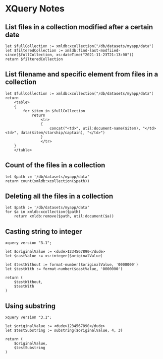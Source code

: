 # XQuery Notes

## List files in a collection modified after a certain date

    let $fullCollection := xmldb:xcollection("/db/datasets/myapp/data")
    let $filteredCollection := xmldb:find-last-modfiied-since($fullCollection, xs:dateTime("2021-11-23T21:13:00"))
    return $filteredCollection

## List filename and specific element from files in a collection

    let $fullCollection := xmldb:xcollection("/db/datasets/myapp/data")
    return
        <table>
        {
            for $item in $fullCollection
                return
                    <tr>
                    {
                        concat("<td>", util:document-name($item), "</td><td>", data($item/starship/captain), "</td>")
                    }
                    </tr>
        }
        </table>

## Count of the files in a collection

    let $path := '/db/datasets/myapp/data'
    return count(xmldb:xcollection($path))

## Deleting all the files in a collection

    let $path := '/db/datasets/myapp/data'
    for $a in xmldb:xcollection($path)
        return xmldb:remove($path, util:document($a))

## Casting string to integer

    xquery version "3.1";

    let $originalValue := <dude>1234567890</dude>
    let $castValue := xs:integer($originalValue)

    let $testWithout := format-number($originalValue, '0000000')
    let $testWith := format-number($castValue, '0000000')

    return (
        $testWithout,
        $testWith
    )

## Using substring

    xquery version "3.1";

    let $originalValue := <dude>1234567890</dude>
    let $testSubstring := substring($originalValue, 4, 3)

    return (
        $originalValue,
        $testSubstring
    )
